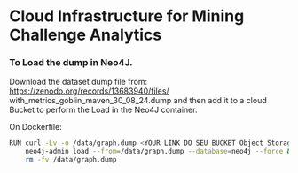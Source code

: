 # Cloud Infrastructure for Mining Challenge Analytics

### To Load the dump in Neo4J.
Download the dataset dump file from: https://zenodo.org/records/13683940/files/ with_metrics_goblin_maven_30_08_24.dump and then add it to a cloud Bucket to perform the Load in the Neo4J container.

On Dockerfile:
```bash
RUN curl -Lv -o /data/graph.dump <YOUR LINK DO SEU BUCKET Object Storage HERE> && \
    neo4j-admin load --from=/data/graph.dump --database=neo4j --force && \
    rm -fv /data/graph.dump
```
